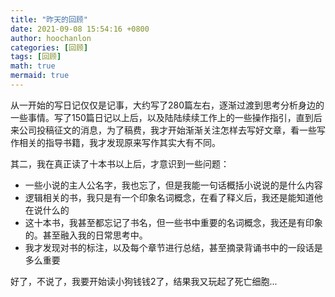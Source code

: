 ```yaml
---
title: "昨天的回顾"
date: 2021-09-08 15:54:16 +0800
author: hoochanlon
categories: [回顾]
tags: [回顾]
math: true
mermaid: true
---
```


从一开始的写日记仅仅是记事，大约写了280篇左右，逐渐过渡到思考分析身边的一些事情。写了150篇日记以上后，以及陆陆续续工作上的一些操作指引，直到后来公司投稿征文的消息，为了稿费，我才开始渐渐关注怎样去写好文章，看一些写作相关的指导书籍，我才发现原来写作其实大有不同。

 <!-- more -->

其二，我在真正读了十本书以上后，才意识到一些问题：

- 一些小说的主人公名字，我也忘了，但是我能一句话概括小说说的是什么内容
- 逻辑相关的书，我只是有一个印象名词概念，在看了释义后，我还是能知道他在说什么的
- 这十本书，我甚至都忘记了书名，但一些书中重要的名词概念，我还是有印象的。甚至融入我的日常思考中。
- 我才发现对书的标注，以及每个章节进行总结，甚至摘录背诵书中的一段话是多么重要

好了，不说了，我要开始读小狗钱钱2了，结果我又玩起了死亡细胞...
